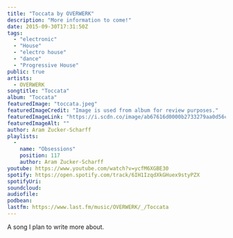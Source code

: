 ```yaml
---
title: "Toccata by OVERWERK"
description: "More information to come!"
date: 2015-09-30T17:31:50Z
tags:
  - "electronic"
  - "House"
  - "electro house"
  - "dance"
  - "Progressive House"
public: true
artists:
  - OVERWERK
songtitle: "Toccata"
album: "Toccata"
featuredImage: "toccata.jpeg"
featuredImageCredit: "Image is used from album for review purposes."
featuredImageLink: "https://i.scdn.co/image/ab67616d0000b2733279aa0d56cf1a52547d778f"
featuredImageAlt: ""
author: Aram Zucker-Scharff
playlists:
  -
    name: "Obsessions"
    position: 117
    author: Aram Zucker-Scharff
youtube: https://www.youtube.com/watch?v=ycfM6XGBE30
spotify: https://open.spotify.com/track/6IH1IzqdXkGHuex9styPZX
spotifyUri: 
soundcloud:
audiofile:
podbean:
lastfm: https://www.last.fm/music/OVERWERK/_/Toccata
---
```


A song I plan to write more about.
		